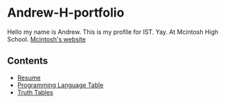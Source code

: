 # Andrew-H-portfolio

Hello my name is Andrew. This is my profile for IST. Yay. At Mcintosh High School.
[Mcintosh's website](https://www.fcboe.org/mhs)

## Contents
- [Resume](Resume.md)  
- [Programming Language Table](PROGRAMMING-LANGUAGE-TABLE.md)
- [Truth Tables](Binary-Logic.md)

